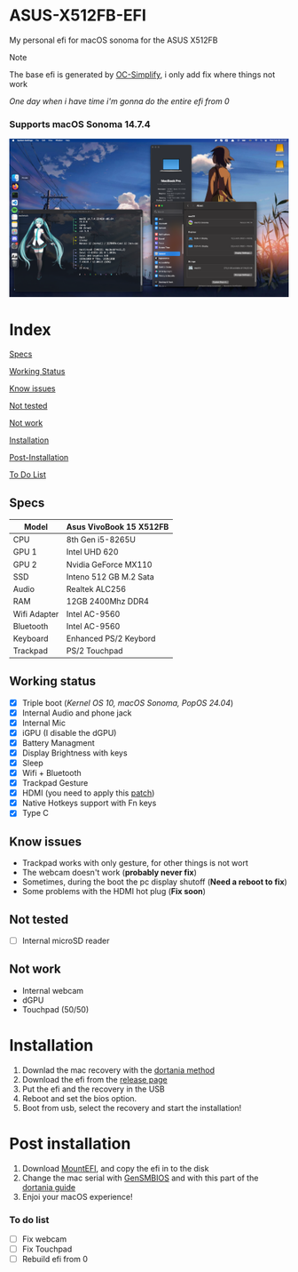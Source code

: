 # ASUS-X512FB-EFI

My personal efi for macOS sonoma for the ASUS X512FB

> [!NOTE]
> The base efi is generated by [OC-Simplify](https://github.com/lzhoang2801/OpCore-Simplify), i only add fix where things not work
>
> *One day when i have time i'm gonna do the entire efi from 0*

### Supports macOS Sonoma 14.7.4

![Desktop Screen](images/desktop.png)

# Index
[Specs](#specs)  

[Working Status](#working-status)  

[Know issues](#know-issues)  

[Not tested](#not-tested)  

[Not work](#not-work)  

[Installation](#installation)  

[Post-Installation](#post-installation)  

[To Do List](#to-do-list)

## Specs

|Model|Asus VivoBook 15 X512FB|
|---|---|
|CPU|8th Gen i5-8265U|
|GPU 1|Intel UHD 620|
|GPU 2|Nvidia GeForce MX110
|SSD|Inteno 512 GB M.2 Sata|
|Audio|Realtek ALC256|
|RAM|12GB 2400Mhz DDR4|
|Wifi Adapter|Intel AC-9560|
|Bluetooth|Intel AC-9560|
|Keyboard|Enhanced PS/2 Keybord|
|Trackpad|PS/2 Touchpad|

## Working status

- [x] Triple boot (*Kernel OS 10, macOS Sonoma, PopOS 24.04*)
- [x] Internal Audio and phone jack
- [x] Internal Mic
- [x] iGPU (I disable the dGPU)
- [x] Battery Managment
- [x] Display Brightness with keys
- [x] Sleep
- [x] Wifi + Bluetooth
- [x] Trackpad Gesture
- [x] HDMI (you need to apply this [patch](https://www.reddit.com/r/hackintosh/comments/hu46xm/fix_hdmi_port_and_possibly_others_not_working_on/))
- [x] Native Hotkeys support with Fn keys
- [x] Type C

## Know issues

- Trackpad works with only gesture, for other things is not wort
- The webcam doesn't work (**probably never fix**)
- Sometimes, during the boot the pc display shutoff (**Need a reboot to fix**)
- Some problems with the HDMI hot plug (**Fix soon**)

## Not tested

- [ ] Internal microSD reader

## Not work

- Internal webcam
- dGPU
- Touchpad (50/50)

# Installation

1. Downlad the mac recovery with the [dortania method](https://dortania.github.io/OpenCore-Install-Guide/installer-guide/)
2. Download the efi from the [release page](https://github.com/sayoridev/ASUS-X512FB-EFI/releases)
3. Put the efi and the recovery in the USB
4. Reboot and set the bios option.
5. Boot from usb, select the recovery and start the installation!

# Post installation

1. Download [MountEFI](https://github.com/corpnewt/MountEFI), and copy the efi in to the disk
2. Change the mac serial with [GenSMBIOS](https://github.com/corpnewt/GenSMBIOS) and with this part of the [dortania guide](https://dortania.github.io/OpenCore-Install-Guide/config-laptop.plist/coffee-lake.html#platforminfo)
3. Enjoi your macOS experience!


### To do list
- [ ] Fix webcam
- [ ] Fix Touchpad
- [ ] Rebuild efi from 0